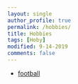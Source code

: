 ```yaml
---
layout: single
author_profile: true
permalink: /hobbies/
title: Hobbies
tags: [Hoby]
modified: 9-14-2019
comments: false
---
```



* [football](http://https://www.livescore.in/no)


